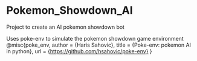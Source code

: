 # Pokemon_Showdown_AI
Project to create an AI pokemon showdown bot

Uses poke-env to simulate the pokemon showdown game environment
@misc{poke_env,
    author       = {Haris Sahovic},
    title        = {Poke-env: pokemon AI in python},
    url          = {https://github.com/hsahovic/poke-env}
}
